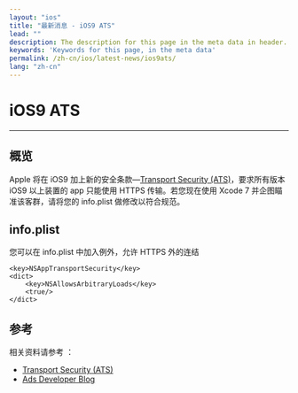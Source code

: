 ```yaml
---
layout: "ios"
title: "最新消息 - iOS9 ATS"
lead: ""
description: The description for this page in the meta data in header.
keywords: 'Keywords for this page, in the meta data'
permalink: /zh-cn/ios/latest-news/ios9ats/
lang: "zh-cn"
---
```

# iOS9 ATS
---
## 概览
Apple 将在 iOS9 加上新的安全条款—[Transport Security
(ATS)]，要求所有版本 iOS9 以上装置的 app 只能使用 HTTPS
传输。若您现在使用 Xcode 7 并企图瞄准该客群，请将您的 info.plist
做修改以符合规范。


## info.plist
您可以在 info.plist 中加入例外，允许 HTTPS 外的连结

    <key>NSAppTransportSecurity</key>
    <dict>
        <key>NSAllowsArbitraryLoads</key>
        <true/>
    </dict>


## 参考
相关资料请参考 ：

- [Transport Security (ATS)]
- [Ads Developer Blog]


[Transport Security (ATS)]: https://developer.apple.com/library/prerelease/ios/technotes/App-Transport-Security-Technote/|App
[Ads Developer Blog]: http://googleadsdeveloper.blogspot.tw/2015/08/handling-app-transport-security-in-ios-9.html|Google
